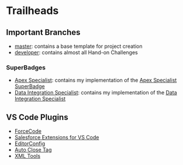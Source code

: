 # Trailheads

## Important Branches

+ [master](https://github.com/mnunezdm/salesforce_trailhead/tree/master): contains a base template for project creation
+ [developer](https://github.com/mnunezdm/salesforce_trailhead/tree/developer): contains almost all Hand-on Challenges

### SuperBadges

+ [Apex Specialist](https://github.com/mnunezdm/salesforce_trailhead/tree/superbadge/apexspecialist): contains my implementation of the [Apex Specialist SuperBadge](https://trailhead.salesforce.com/en/content/learn/superbadges/superbadge_apex?trailmix_creator_id=00550000006yDdKAAU&trailmix_id=prepare-for-your-salesforce-platform-developer-ii-credential)
+ [Data Integration Specialist](https://github.com/mnunezdm/salesforce_trailhead/tree/superbadge/integrationspecialist): contains my implementation of the [Data Integration Specialist](https://trailhead.salesforce.com/en/content/learn/superbadges/superbadge_integration?trailmix_creator_id=00550000006yDdKAAU&trailmix_id=prepare-for-your-salesforce-platform-developer-ii-credential)

## VS Code Plugins

+ [ForceCode](https://github.com/daishi4u/ForceCode)
+ [Salesforce Extensions for VS Code](https://marketplace.visualstudio.com/items?itemName=salesforce.salesforcedx-vscode)
+ [EditorConfig](https://marketplace.visualstudio.com/items?itemName=EditorConfig.EditorConfig)
+ [Auto Close Tag](https://marketplace.visualstudio.com/items?itemName=formulahendry.auto-close-tag)
+ [XML Tools](https://marketplace.visualstudio.com/items?itemName=DotJoshJohnson.xml)
